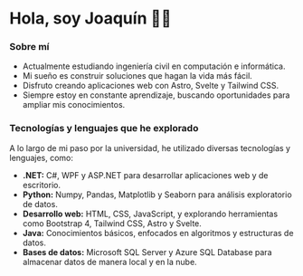 # Hola, soy Joaquín 🦐🤙

### Sobre mí

- Actualmente estudiando ingeniería civil en computación e informática.
- Mi sueño es construir soluciones que hagan la vida más fácil. 
- Disfruto creando aplicaciones web con Astro, Svelte y Tailwind CSS.
- Siempre estoy en constante aprendizaje, buscando oportunidades para ampliar mis conocimientos.
  
### Tecnologías y lenguajes que he explorado

A lo largo de mi paso por la universidad, he utilizado diversas tecnologías y lenguajes, como:

- **.NET:** C#, WPF y ASP.NET para desarrollar aplicaciones web y de escritorio.
- **Python:** Numpy, Pandas, Matplotlib y Seaborn para análisis exploratorio de datos.
- **Desarrollo web:** HTML, CSS, JavaScript, y explorando herramientas como Bootstrap 4, Tailwind CSS, Astro y Svelte.
- **Java:** Conocimientos básicos, enfocados en algoritmos y estructuras de datos.
- **Bases de datos:** Microsoft SQL Server y Azure SQL Database para almacenar datos de manera local y en la nube.
